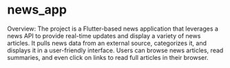 # news_app

Overview: The project is a Flutter-based news application that leverages a news API to provide real-time updates and display a variety of news articles. It pulls news data from an external source, categorizes it, and displays it in a user-friendly interface. Users can browse news articles, read summaries, and even click on links to read full articles in their browser.
